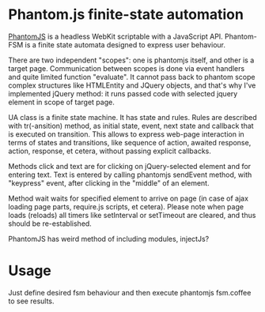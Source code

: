 # Phantom.js finite-state automation


[PhantomJS](http://phantomjs.org) is a headless WebKit scriptable with a JavaScript API. Phantom-FSM is a finite
state automata designed to express user behaviour.

There are two independent "scopes": one is phantomjs itself, and other is a target page. Communication between
scopes is done via event handlers and quite limited function "evaluate". It cannot pass back to phantom scope
complex structures like HTMLEntity and JQuery objects, and that's why I've implemented jQuery method: it runs
passed code with selected jquery element in scope of target page.

UA class is a finite state machine. It has state and rules. Rules are described with tr(-ansition) method,
as initial state, event, next state and callback that is executed on transition. This allows to express
web-page interaction in terms of states and transitions, like sequence of action, awaited response, action, response,
et cetera, without passing explicit callbacks.

Methods click and text are for clicking on jQuery-selected element and for entering text. Text is entered by
calling phantomjs sendEvent method, with "keypress" event, after clicking in the "middle" of an element.

Method wait waits for specified element to arrive on page (in case of ajax loading page parts, require.js scripts,
et cetera). Please note when page loads (reloads) all timers like setInterval or setTimeout are cleared,
and thus should be re-established.

PhantomJS has weird method of including modules, injectJs?

# Usage

Just define desired fsm behaviour and then execute phantomjs fsm.coffee to see results.
